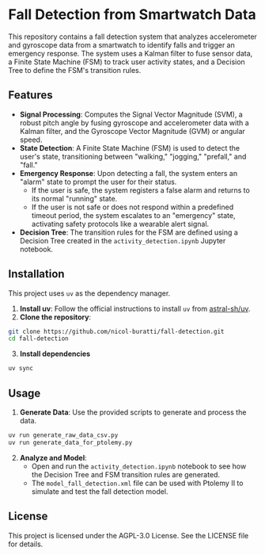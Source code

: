 # Fall Detection from Smartwatch Data

This repository contains a fall detection system that analyzes accelerometer and gyroscope data from a smartwatch to identify falls and trigger an emergency response. The system uses a Kalman filter to fuse sensor data, a Finite State Machine (FSM) to track user activity states, and a Decision Tree to define the FSM's transition rules.

## Features
- **Signal Processing**: Computes the Signal Vector Magnitude (SVM), a robust pitch angle by fusing gyroscope and accelerometer data with a Kalman filter, and the Gyroscope Vector Magnitude (GVM) or angular speed.
- **State Detection**: A Finite State Machine (FSM) is used to detect the user's state, transitioning between "walking," "jogging," "prefall," and "fall."
- **Emergency Response**: Upon detecting a fall, the system enters an "alarm" state to prompt the user for their status.
    - If the user is safe, the system registers a false alarm and returns to its normal "running" state.
    - If the user is not safe or does not respond within a predefined timeout period, the system escalates to an "emergency" state, activating safety protocols like a wearable alert signal.
- **Decision Tree**: The transition rules for the FSM are defined using a Decision Tree created in the `activity_detection.ipynb` Jupyter notebook.


## Installation
This project uses `uv` as the dependency manager.


1. **Install uv**: Follow the official instructions to install `uv` from [astral-sh/uv](https://github.com/astral-sh/uv).
2. **Clone the repository**:
```bash
git clone https://github.com/nicol-buratti/fall-detection.git
cd fall-detection
```
3. **Install dependencies**
```bash
uv sync
```

## Usage
1. **Generate Data**: Use the provided scripts to generate and process the data.
```bash
uv run generate_raw_data_csv.py
uv run generate_data_for_ptolemy.py
```
2. **Analyze and Model**:
    - Open and run the `activity_detection.ipynb` notebook to see how the Decision Tree and FSM transition rules are generated.
    - The `model_fall_detection.xml` file can be used with Ptolemy II to simulate and test the fall detection model.

## License
This project is licensed under the AGPL-3.0 License. See the LICENSE file for details.
